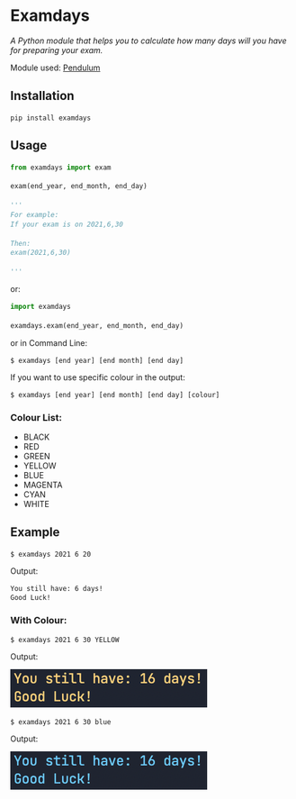 # Examdays

*A Python module that helps you to calculate how many days will you have for preparing your exam.*

Module used:
[Pendulum](https://pypi.org/project/pendulum/)

## Installation

```shell
pip install examdays
```

## Usage

```python
from examdays import exam

exam(end_year, end_month, end_day)

'''
For example:
If your exam is on 2021,6,30

Then:
exam(2021,6,30)

'''

```

or:

```python
import examdays

examdays.exam(end_year, end_month, end_day)

```

or in Command Line:

```shell
$ examdays [end year] [end month] [end day] 
```

If you want to use specific colour in the output:

```shell
$ examdays [end year] [end month] [end day] [colour]
```

### Colour List:

+ BLACK
+ RED 
+ GREEN 
+ YELLOW 
+ BLUE 
+ MAGENTA
+ CYAN
+ WHITE 


## Example

```shell
$ examdays 2021 6 20
```

Output:
```shell
You still have: 6 days!
Good Luck! 
```

### With Colour:

```shell
$ examdays 2021 6 30 YELLOW
```
Output:

![Yellow](./yellow.png)

```shell
$ examdays 2021 6 30 blue
```

Output:

![Blue](./blue.png)

